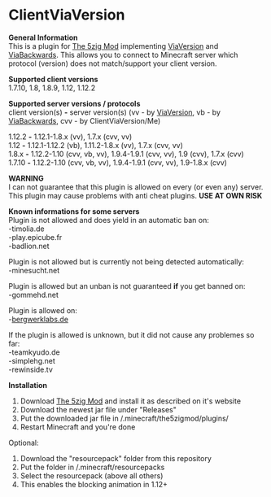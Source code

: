 # ClientViaVersion

**General Information**  
This is a plugin for [The 5zig Mod](https://5zig.net) implementing [ViaVersion](https://github.com/MylesIsCool/ViaVersion) and [ViaBackwards](https://github.com/Matsv/ViaBackwards).
This allows you to connect to Minecraft server which protocol (version) does not match/support your client version.

**Supported client versions**  
1.7.10, 1.8, 1.8.9, 1.12, 1.12.2

**Supported server versions / protocols**  
client version(s) **-** server version(s) (vv - by [ViaVersion](https://github.com/MylesIsCool/ViaVersion), vb - by [ViaBackwards](https://github.com/Matsv/ViaBackwards), cvv - by ClientViaVersion/Me)

1.12.2 **-** 1.12.1-1.8.x (vv), 1.7.x (cvv, vv)  
1.12 **-** 1.12.1-1.12.2 (vb), 1.11.2-1.8.x (vv), 1.7.x (cvv, vv)  
1.8.x **-** 1.12.2-1.10 (cvv, vb, vv), 1.9.4-1.9.1 (cvv, vv), 1.9 (cvv), 1.7.x (cvv)  
1.7.10 **-** 1.12.2-1.10 (cvv, vb, vv), 1.9.4-1.9.1 (cvv, vv), 1.9-1.8.x (cvv)  

**WARNING**  
I can not guarantee that this plugin is allowed on every (or even any) server. This plugin may cause problems with anti cheat plugins. **USE AT OWN RISK**

**Known informations for some servers**  
Plugin is not allowed and does yield in an automatic ban on:  
-timolia.de  
-play.epicube.fr  
-badlion.net  

Plugin is not allowed but is currently not being detected automatically:  
-minesucht.net  

Plugin is allowed but an unban is not guaranteed **if** you get banned on:  
-gommehd.net  

Plugin is allowed on:  
-[bergwerklabs.de](https://bergwerklabs.de/threads/erfragung-der-erlaubnis-einer-modifikation.18575/#post-82366)  

If the plugin is allowed is unknown, but it did not cause any problemes so far:  
-teamkyudo.de  
-simplehg.net  
-rewinside.tv  

**Installation** 
1. Download [The 5zig Mod](https://5zig.net) and install it as described on it's website 
2. Download the newest jar file under "Releases" 
3. Put the downloaded jar file in /.minecraft/the5zigmod/plugins/ 
4. Restart Minecraft and you're done 
 
Optional:    
1. Download the "resourcepack" folder from this repository    
2. Put the folder in /.minecraft/resourcepacks    
3. Select the resourcepack (above all others)    
4. This enables the blocking animation in 1.12+    
